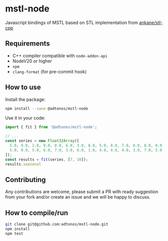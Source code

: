 # mstl-node
Javascript bindings of MSTL based on STL implementation from [ankane/stl-cpp](https://github.com/ankane/stl-cpp)

## Requirements
* C++ compiler compatible with `node-addon-api`
* NodeV20 or higher
* `npm`
* `clang-format` (for pre-commit hook)

## How to use
Install the package:
```sh
npm install --save @adtonos/mstl-node
```
Use it in your code:
```ts
import { fit } from '@adtonos/mstl-node';

// ...
const series = new Float32Array([
  5.0, 9.0, 2.0, 9.0, 0.0, 6.0, 3.0, 8.0, 5.0, 8.0, 7.0, 8.0, 8.0, 0.0, 2.0,
  5.0, 0.0, 5.0, 6.0, 7.0, 3.0, 6.0, 1.0, 4.0, 4.0, 4.0, 3.0, 7.0, 5.0, 8.0,
]);
const results = fit(series, [7, 10]);
results.seasonal
```

## Contributing
Any contributions are welcome, please submit a PR with ready suggestion from your fork and/or create an issue and we will be happy to discuss.

## How to compile/run
```sh
git clone git@github.com:adtonos/mstl-node.git
npm install
npm test
```
